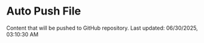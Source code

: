 # Auto Push File

Content that will be pushed to GitHub repository.
Last updated: 06/30/2025, 03:10:30 AM